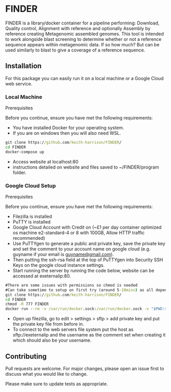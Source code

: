 # FINDER
FINDER is a library/docker container for a pipeline performing: Download, Quality control, Alignment with reference and optionally Assembly by reference creating Metagenomic assembled genomes.
This tool is intended to work alongside blast screening to determine whether or not a reference sequence appears within metagenomic data. If so how much? But can be used similarly to blast to give a coverage of a reference sequence.

## Installation
For this package you can easily run it on a local machine or a Google Cloud web service.

### Local Machine

Prerequisites

Before you continue, ensure you have met the following requirements:
* You have installed Docker for your operating system.
* If you are on windows then you will also need WSL.
```bat
git clone https://github.com/keith-harrison/FINDER/
cd FINDER
docker-compose up 
```
* Access website at localhost:80
* instructions detailed on website and files saved to ~/FINDER/program folder.

### Google Cloud Setup

Prerequisites

Before you continue, ensure you have met the following requirements:
* Filezilla is installed 
* PuTTY is installed
* Google Cloud Account with Credit on (~£1 per day container optimized os machine e2-standard-4 or 8 with 100GB, Allow HTTP traffic recommended)
* Use PuTTYgen to generate a public and private key, save the private key and set the comment to your account name on google cloud (e.g. guyname if your email is guyname@gmail.com).
* Then putting the ssh-rsa field at the top of PuTTYgen into Security SSH Keys on the google cloud instance settings.
* Start running the server by running the code below, website can be accessed at exeternalip:80.
```bat
#There are some issues with permissions so chmod is needed
#Can take sometime to setup on first try (around 5-10mins) as all dependencies are downloaded.
git clone https://github.com/keith-harrison/FINDER/
cd FINDER
chmod -R 777 FINDER 
docker run --rm -v /var/run/docker.sock:/var/run/docker.sock -v "$PWD:$PWD" -w="$PWD" docker/compose:1.24.0 up
```
* Open up filezilla, go to edit > settings > sftp > add private key and put the private key file from before in.
* To connect to the web servers file system put the host as sftp://exeternalip and the username as the comment set when creating it which should also be your username. 

## Contributing
Pull requests are welcome. For major changes, please open an issue first to discuss what you would like to change.

Please make sure to update tests as appropriate.
